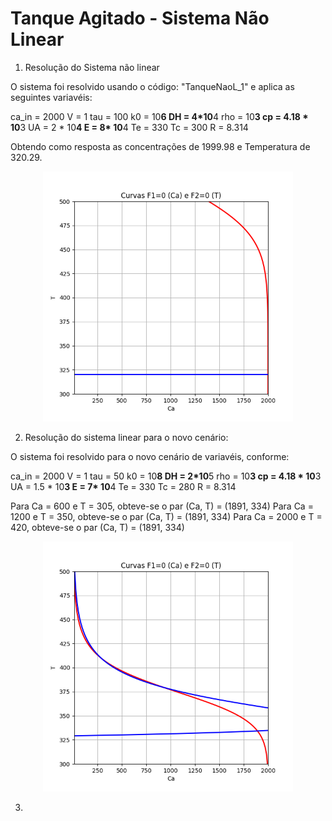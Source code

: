 # Tanque Agitado - Sistema Não Linear

1) Resolução do Sistema não linear

O sistema foi resolvido usando o código: "TanqueNaoL_1" e aplica as seguintes variavéis:

ca_in = 2000
V = 1
tau = 100
k0 = 10**6
DH = 4*10**4
rho = 10**3
cp = 4.18 * 10**3
UA = 2 * 10**4
E = 8* 10**4
Te = 330
Tc = 300
R = 8.314

Obtendo como resposta as concentrações de 1999.98 e Temperatura de 320.29. 

<p align="center">
  <img src="https://raw.githubusercontent.com/arthurhsalgado/Non-Linear-System-and-Newton-Raphson/1ec39167f191a0f8a886c80eb319512db7da4748/TanqueAgitado_1.png" width="400">
</p>

2) Resolução do sistema linear para o novo cenário:

O sistema foi resolvido para o novo cenário de variavéis, conforme:

ca_in = 2000
V = 1
tau = 50
k0 = 10**8
DH = 2*10**5
rho = 10**3
cp = 4.18 * 10**3
UA = 1.5 * 10**3
E = 7* 10**4
Te = 330
Tc = 280
R = 8.314

Para Ca = 600 e T = 305, obteve-se o par (Ca, T) = (1891, 334)
Para Ca = 1200 e T = 350, obteve-se o par (Ca, T) = (1891, 334)
Para Ca = 2000 e T = 420, obteve-se o par (Ca, T) = (1891, 334)

<p align="center">
  <img src="https://raw.githubusercontent.com/arthurhsalgado/Non-Linear-System-and-Newton-Raphson/f920e35712908663c8cc1b07d961bfc27602635d/TanqueAgitado_2.png" width="400">
</p>

3) 
